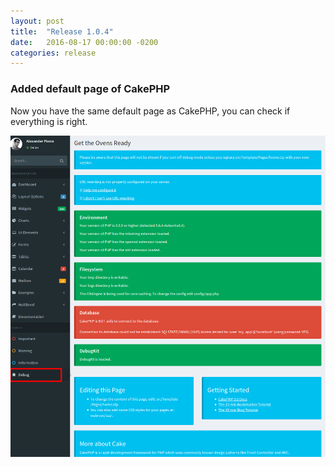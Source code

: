 ```yaml
---
layout: post
title:  "Release 1.0.4"
date:   2016-08-17 00:00:00 -0200
categories: release
---
```


### Added default page of CakePHP

Now you have the same default page as CakePHP, you can check if everything is right.

![Page default of CakePHP](/images/page-debug.png)

